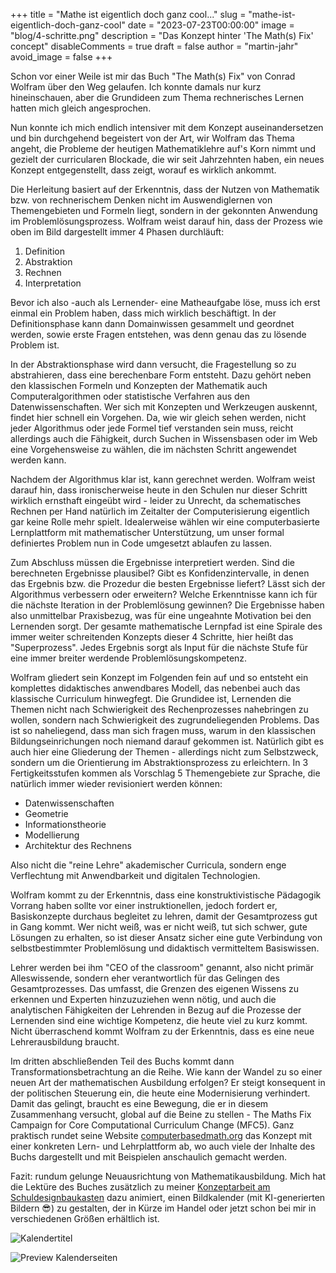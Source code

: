 +++
title = "Mathe ist eigentlich doch ganz cool..."
slug = "mathe-ist-eigentlich-doch-ganz-cool"
date = "2023-07-23T00:00:00"
image = "blog/4-schritte.png"
description = "Das Konzept hinter 'The Math(s) Fix' concept"
disableComments = true
draft = false
author = "martin-jahr"
avoid_image = false
+++

Schon vor einer Weile ist mir das Buch "The Math(s) Fix" von Conrad Wolfram über den Weg gelaufen. Ich konnte damals nur kurz hineinschauen, aber die Grundideen zum Thema rechnerisches Lernen hatten mich gleich angesprochen. 

Nun konnte ich mich endlich intensiver mit dem Konzept auseinandersetzen und bin durchgehend begeistert von der Art, wir Wolfram das Thema angeht, die Probleme der heutigen Mathematiklehre auf's Korn nimmt und gezielt der curricularen Blockade, die wir seit Jahrzehnten haben, ein neues Konzept entgegenstellt, dass zeigt, worauf es wirklich ankommt.

Die Herleitung basiert auf der Erkenntnis, dass der Nutzen von Mathematik bzw. von rechnerischem Denken nicht im Auswendiglernen von Themengebieten und Formeln liegt, sondern in der gekonnten Anwendung im Problemlösungsprozess. Wolfram weist darauf hin, dass der Prozess wie oben im Bild dargestellt immer 4 Phasen durchläuft:

1. Definition
2. Abstraktion
3. Rechnen
4. Interpretation

Bevor ich also -auch als Lernender- eine Matheaufgabe löse, muss ich erst einmal ein Problem haben, dass mich wirklich beschäftigt. In der Definitionsphase kann dann Domainwissen gesammelt und geordnet werden, sowie erste Fragen entstehen, was denn genau das zu lösende Problem ist.

In der Abstraktionsphase wird dann versucht, die Fragestellung so zu abstrahieren, dass eine berechenbare Form entsteht. Dazu gehört neben den klassischen Formeln und Konzepten der Mathematik auch Computeralgorithmen oder statistische Verfahren aus den Datenwissenschaften. Wer sich mit Konzepten und Werkzeugen auskennt, findet hier schnell ein Vorgehen. Da, wie wir gleich sehen werden, nicht jeder Algorithmus oder jede Formel tief verstanden sein muss, reicht allerdings auch die Fähigkeit, durch Suchen in Wissensbasen oder im Web eine Vorgehensweise zu wählen, die im nächsten Schritt angewendet werden kann.

Nachdem der Algorithmus klar ist, kann gerechnet werden. Wolfram weist darauf hin, dass ironischerweise heute in den Schulen nur dieser Schritt wirklich ernsthaft eingeübt wird - leider zu Unrecht, da schematisches Rechnen per Hand natürlich im Zeitalter der Computerisierung eigentlich gar keine Rolle mehr spielt. Idealerweise wählen wir eine computerbasierte Lernplattform mit mathematischer Unterstützung, um unser formal definiertes Problem nun in Code umgesetzt ablaufen zu lassen.

Zum Abschluss müssen die Ergebnisse interpretiert werden. Sind die berechneten Ergebnisse plausibel? Gibt es Konfidenzintervalle, in denen das Ergebnis bzw. die Prozedur die besten Ergebnisse liefert? Lässt sich der Algorithmus verbessern oder erweitern? Welche Erkenntnisse kann ich für die nächste Iteration in der Problemlösung gewinnen? Die Ergebnisse haben also unmittelbar Praxisbezug, was für eine ungeahnte Motivation bei den Lernenden sorgt. Der gesamte mathematische Lernpfad ist eine Spirale des immer weiter schreitenden Konzepts dieser 4 Schritte, hier heißt das "Superprozess". Jedes Ergebnis sorgt als Input für die nächste Stufe für eine immer breiter werdende Problemlösungskompetenz.

Wolfram gliedert sein Konzept im Folgenden fein auf und so entsteht ein komplettes didaktisches anwendbares Modell, das nebenbei auch das klassische Curriculum hinwegfegt. Die Grundidee ist, Lernenden die Themen nicht nach Schwierigkeit des Rechenprozesses nahebringen zu wollen, sondern nach Schwierigkeit des zugrundeliegenden Problems. Das ist so naheliegend, dass man sich fragen muss, warum in den klassischen Bildungseinrichungen noch niemand darauf gekommen ist. Natürlich gibt es auch hier eine Gliederung der Themen - allerdings nicht zum Selbstzweck, sondern um die Orientierung im Abstraktionsprozess zu erleichtern. In 3 Fertigkeitsstufen kommen als Vorschlag 5 Themengebiete zur Sprache, die natürlich immer wieder revisioniert werden können: 

* Datenwissenschaften
* Geometrie
* Informationstheorie
* Modellierung
* Architektur des Rechnens

Also nicht die "reine Lehre" akademischer Curricula, sondern enge Verflechtung mit Anwendbarkeit und digitalen Technologien.

Wolfram kommt zu der Erkenntnis, dass eine konstruktivistische Pädagogik Vorrang haben sollte vor einer instruktionellen, jedoch fordert er, Basiskonzepte durchaus begleitet zu lehren, damit der Gesamtprozess gut in Gang kommt. Wer nicht weiß, was er nicht weiß, tut sich schwer, gute Lösungen zu erhalten, so ist dieser Ansatz sicher eine gute Verbindung von selbstbestimmter Problemlösung und didaktisch vermitteltem Basiswissen.

Lehrer werden bei ihm "CEO of the classroom" genannt, also nicht primär Alleswissende, sondern eher verantwortlich für das Gelingen des Gesamtprozesses. Das umfasst, die Grenzen des eigenen Wissens zu erkennen und Experten hinzuzuziehen wenn nötig, und auch die analytischen Fähigkeiten der Lehrenden in Bezug auf die Prozesse der Lernenden sind eine wichtige Kompetenz, die heute viel zu kurz kommt. Nicht überraschend kommt Wolfram zu der Erkenntnis, dass es eine neue Lehrerausbildung braucht.

Im dritten abschließenden Teil des Buchs kommt dann Transformationsbetrachtung an die Reihe. Wie kann der Wandel zu so einer neuen Art der mathematischen Ausbildung erfolgen? Er steigt konsequent in der politischen Steuerung ein, die heute eine Modernisierung verhindert. Damit das gelingt, braucht es eine Bewegung, die er in diesem Zusammenhang versucht, global auf die Beine zu stellen - The Maths Fix Campaign for Core Computational Curriculum Change (MFC5). Ganz praktisch rundet seine Website [computerbasedmath.org](https://www.computerbasedmath.org/) das Konzept mit einer konkreten Lern- und Lehrplattform ab, wo auch viele der Inhalte des Buchs dargestellt und mit Beispielen anschaulich gemacht werden.

Fazit: rundum gelunge Neuausrichtung von Mathematikausbildung. Mich hat die Lektüre des Buches zusätzlich zu meiner [Konzeptarbeit am Schuldesignbaukasten](../2023_03_29_schuldesignbaukasten) dazu animiert, einen Bildkalender (mit KI-generierten Bildern 😎) zu gestalten, der in Kürze im Handel oder jetzt schon bei mir in verschiedenen Größen erhältlich ist.

![Kalendertitel](https://res.cloudinary.com/dzw4emsdt/image/upload/c_scale,w_1800/v1690142184/selfscrum/calendar-title_rji2ph.png)

![Preview Kalenderseiten](https://res.cloudinary.com/dzw4emsdt/image/upload/c_scale,w_1800/v1690142221/selfscrum/calendar-preview_wnofky.png)